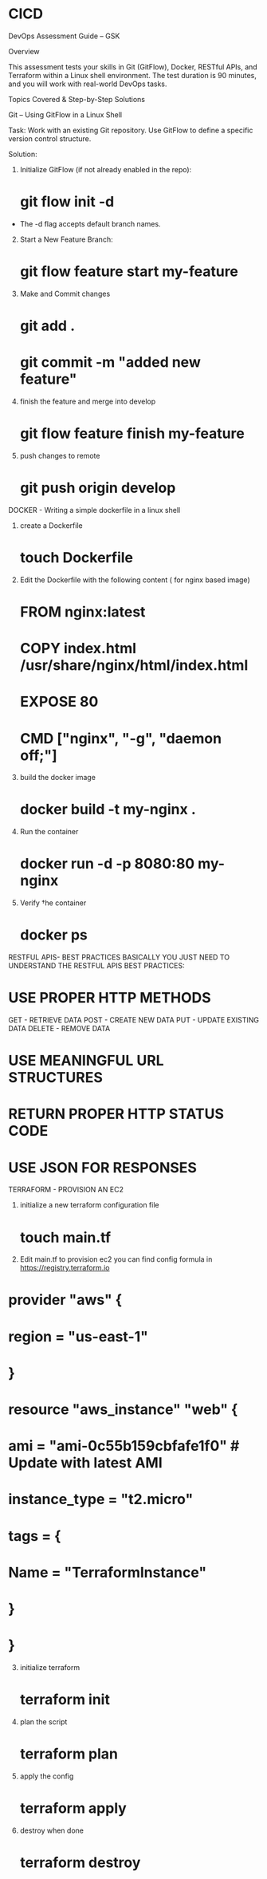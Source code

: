 # CICD
DevOps Assessment Guide – GSK

Overview

This assessment tests your skills in Git (GitFlow), Docker, RESTful APIs, and Terraform within a Linux shell environment. The test duration is 90 minutes, and you will work with real-world DevOps tasks.

Topics Covered & Step-by-Step Solutions

Git – Using GitFlow in a Linux Shell

Task:
Work with an existing Git repository.
Use GitFlow to define a specific version control structure.

Solution:
1. Initialize GitFlow (if not already enabled in the repo):
    # git flow init -d 
 * The -d flag accepts default branch names.

2. Start a New Feature Branch: 
    # git flow feature start my-feature 

3. Make and Commit changes
   # git add .
   # git commit -m "added new feature" 

4. finish the feature and merge into develop
   # git flow feature finish my-feature

5. push changes to remote
   # git push origin develop

DOCKER - Writing a simple dockerfile in a linux shell

1. create a Dockerfile
   # touch Dockerfile

2. Edit the Dockerfile with the following content ( for nginx based image)
   # FROM nginx:latest
   # COPY index.html /usr/share/nginx/html/index.html
   # EXPOSE 80
   # CMD ["nginx", "-g", "daemon off;"]

3. build the docker image
   # docker build -t my-nginx .

4. Run the container
   # docker run -d -p 8080:80 my-nginx

5. Verify †he container
   # docker ps

RESTFUL APIS- BEST PRACTICES
BASICALLY YOU JUST NEED TO UNDERSTAND THE RESTFUL APIS BEST PRACTICES:
# USE PROPER HTTP METHODS
GET - RETRIEVE DATA
POST - CREATE NEW DATA
PUT - UPDATE EXISTING DATA
DELETE - REMOVE DATA

# USE MEANINGFUL URL STRUCTURES
# RETURN PROPER HTTP STATUS CODE
# USE JSON FOR RESPONSES

TERRAFORM - PROVISION AN EC2
1. initialize a new terraform configuration file
   # touch main.tf

2. Edit main.tf to provision ec2 you can find config formula in https://registry.terraform.io
# provider "aws" {
  # region = "us-east-1"
# }
#
# resource "aws_instance" "web" {
#   ami           = "ami-0c55b159cbfafe1f0"  # Update with latest AMI
  # instance_type = "t2.micro"
  # tags = {
   #  Name = "TerraformInstance"
  # }
# }

3. initialize terraform
   # terraform init

4. plan the script
   # terraform plan

5. apply the config
   # terraform apply

6. destroy when done
   # terraform destroy




   




